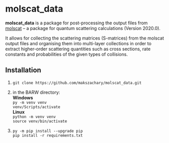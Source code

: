 # molscat_data
**molscat_data** is a package for post-processing the output files from [molscat](https://github.com/molscat/molscat) – a package for quantum scattering calculations (Version 2020.0).

It allows for collecting the scattering matrices (S-matrices) from the molscat output files and organising them into multi-layer collections in order to extract higher-order scattering quantities such as cross sections, rate constants and probabilities of the given types of collisions.

## Installation

1. `git clone https://github.com/makszachary/molscat_data.git`

2. in the BARW directory:  
**Windows**  
`py -m venv venv`  
`venv/Scripts/activate`   
**Linux**  
`python -m venv venv`  
`source venv/bin/activate`  

3. `py -m pip install --upgrade pip`   
`pip install -r requirements.txt`

